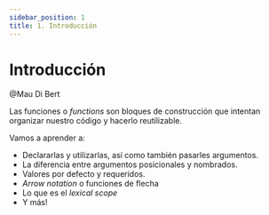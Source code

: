 ```yaml
---
sidebar_position: 1
title: 1. Introducción
---
```


# Introducción

@Mau Di Bert

Las funciones o _functions_ son bloques de construcción que intentan organizar nuestro código y hacerlo reutilizable.

Vamos a aprender a:

- Declararlas y utilizarlas, así como también pasarles argumentos.
- La diferencia entre argumentos posicionales y nombrados.
- Valores por defecto y requeridos.
- _Arrow notation_ o funciones de flecha
- Lo que es el _lexical scope_
- Y más!
